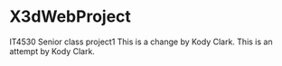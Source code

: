 # X3dWebProject
IT4530 Senior class project1
This is a change by Kody Clark.
This is an attempt by Kody Clark.